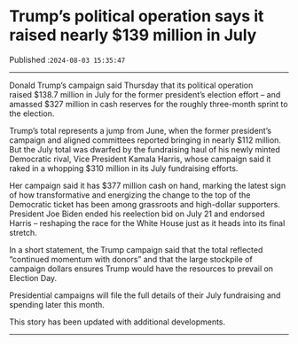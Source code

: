 # Trump’s political operation says it raised nearly $139 million in July

Published :`2024-08-03 15:35:47`

---

Donald Trump’s campaign said Thursday that its political operation raised $138.7 million in July for the former president’s election effort – and amassed $327 million in cash reserves for the roughly three-month sprint to the election.

Trump’s total represents a jump from June, when the former president’s campaign and aligned committees reported bringing in nearly $112 million. But the July total was dwarfed by the fundraising haul of his newly minted Democratic rival, Vice President Kamala Harris, whose campaign said it raked in a whopping $310 million in its July fundraising efforts.

Her campaign said it has $377 million cash on hand, marking the latest sign of how transformative and energizing the change to the top of the Democratic ticket has been among grassroots and high-dollar supporters. President Joe Biden ended his reelection bid on July 21 and endorsed Harris – reshaping the race for the White House just as it heads into its final stretch.

In a short statement, the Trump campaign said that the total reflected “continued momentum with donors” and that the large stockpile of campaign dollars ensures Trump would have the resources to prevail on Election Day.

Presidential campaigns will file the full details of their July fundraising and spending later this month.

This story has been updated with additional developments.

---

